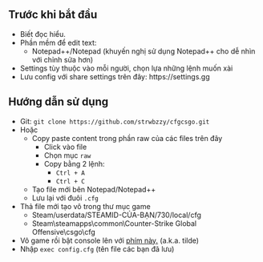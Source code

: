## Trước khi bắt đầu

<ul>
<li>Biết đọc hiểu.</li>
<li>Phần mềm để edit text:
<ul>
<li>Notepad++/Notepad (khuyến nghị sử dụng Notepad++ cho dễ nhìn với chỉnh sửa hơn)</li>
</ul>
<li>Settings tùy thuộc vào mỗi người, chọn lựa những lệnh muốn xài
<li>Lưu config với share settings trên đây: https://settings.gg
</ul>

## Hướng dẫn sử dụng

- Git: `git clone https://github.com/strwbzzy/cfgcsgo.git`<br>
- Hoặc 
	- Copy paste content trong phần raw của các files trên đây
		- Click vào file
		- Chọn mục `raw`
		- Copy bằng 2 lệnh:
			- `Ctrl + A`
			- `Ctrl + C` 
	- Tạo file mới bên Notepad/Notepad++
	- Lưu lại với đuôi `.cfg`
- Thả file mới tạo vô trong thư mục game
	<ul>
    <li>Steam/userdata/STEAMID-CỦA-BẠN/730/local/cfg
    <li>Steam\steamapps\common\Counter-Strike Global Offensive\csgo\cfg
    </li>
    </ul>
- Vô game rồi bật console lên với [phím này.](https://forum.cfx.re/uploads/default/original/4X/9/5/8/958ffab28a443140daf5c234de620c74a2d75c9a.png) (a.k.a. tilde)
- Nhập `exec config.cfg` (tên file các bạn đã lưu)
